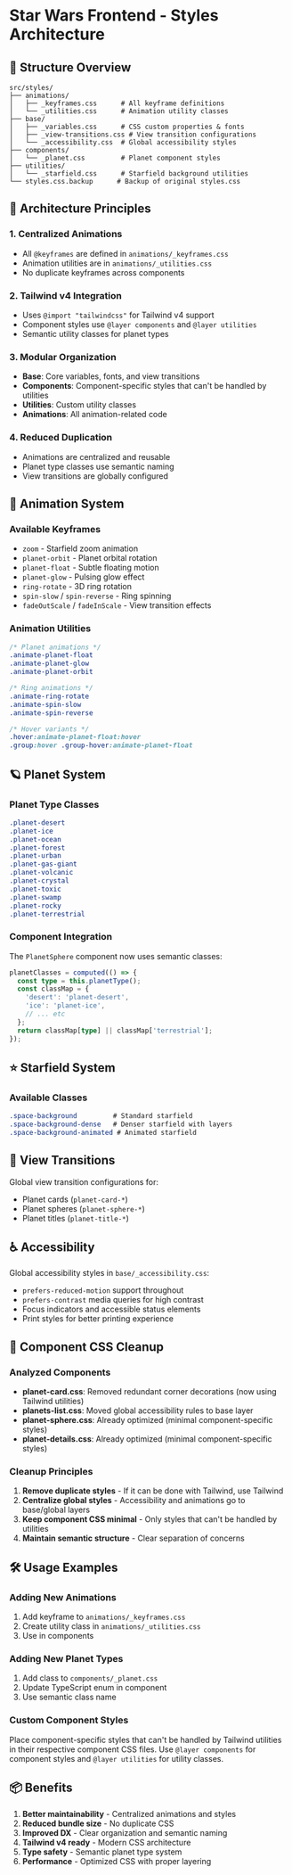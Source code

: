 # Star Wars Frontend - Styles Architecture

## 📁 Structure Overview

```
src/styles/
├── animations/
│   ├── _keyframes.css      # All keyframe definitions
│   └── _utilities.css      # Animation utility classes
├── base/
│   ├── _variables.css      # CSS custom properties & fonts
│   ├── _view-transitions.css # View transition configurations
│   └── _accessibility.css  # Global accessibility styles
├── components/
│   └── _planet.css         # Planet component styles
├── utilities/
│   └── _starfield.css      # Starfield background utilities
└── styles.css.backup      # Backup of original styles.css
```

## 🎯 Architecture Principles

### 1. **Centralized Animations**
- All `@keyframes` are defined in `animations/_keyframes.css`
- Animation utilities are in `animations/_utilities.css`
- No duplicate keyframes across components

### 2. **Tailwind v4 Integration**
- Uses `@import "tailwindcss"` for Tailwind v4 support
- Component styles use `@layer components` and `@layer utilities`
- Semantic utility classes for planet types

### 3. **Modular Organization**
- **Base**: Core variables, fonts, and view transitions
- **Components**: Component-specific styles that can't be handled by utilities
- **Utilities**: Custom utility classes
- **Animations**: All animation-related code

### 4. **Reduced Duplication**
- Animations are centralized and reusable
- Planet type classes use semantic naming
- View transitions are globally configured

## 🎨 Animation System

### Available Keyframes
- `zoom` - Starfield zoom animation
- `planet-orbit` - Planet orbital rotation
- `planet-float` - Subtle floating motion
- `planet-glow` - Pulsing glow effect
- `ring-rotate` - 3D ring rotation
- `spin-slow` / `spin-reverse` - Ring spinning
- `fadeOutScale` / `fadeInScale` - View transition effects

### Animation Utilities
```css
/* Planet animations */
.animate-planet-float
.animate-planet-glow
.animate-planet-orbit

/* Ring animations */
.animate-ring-rotate
.animate-spin-slow
.animate-spin-reverse

/* Hover variants */
.hover:animate-planet-float:hover
.group:hover .group-hover:animate-planet-float
```

## 🪐 Planet System

### Planet Type Classes
```css
.planet-desert
.planet-ice
.planet-ocean
.planet-forest
.planet-urban
.planet-gas-giant
.planet-volcanic
.planet-crystal
.planet-toxic
.planet-swamp
.planet-rocky
.planet-terrestrial
```

### Component Integration
The `PlanetSphere` component now uses semantic classes:
```typescript
planetClasses = computed(() => {
  const type = this.planetType();
  const classMap = {
    'desert': 'planet-desert',
    'ice': 'planet-ice',
    // ... etc
  };
  return classMap[type] || classMap['terrestrial'];
});
```

## ⭐ Starfield System

### Available Classes
```css
.space-background         # Standard starfield
.space-background-dense   # Denser starfield with layers
.space-background-animated # Animated starfield
```

## 🔄 View Transitions

Global view transition configurations for:
- Planet cards (`planet-card-*`)
- Planet spheres (`planet-sphere-*`)
- Planet titles (`planet-title-*`)

## ♿ Accessibility

Global accessibility styles in `base/_accessibility.css`:
- `prefers-reduced-motion` support throughout
- `prefers-contrast` media queries for high contrast
- Focus indicators and accessible status elements
- Print styles for better printing experience

## 🧹 Component CSS Cleanup

### Analyzed Components
- **planet-card.css**: Removed redundant corner decorations (now using Tailwind utilities)
- **planets-list.css**: Moved global accessibility rules to base layer
- **planet-sphere.css**: Already optimized (minimal component-specific styles)
- **planet-details.css**: Already optimized (minimal component-specific styles)

### Cleanup Principles
1. **Remove duplicate styles** - If it can be done with Tailwind, use Tailwind
2. **Centralize global styles** - Accessibility and animations go to base/global layers
3. **Keep component CSS minimal** - Only styles that can't be handled by utilities
4. **Maintain semantic structure** - Clear separation of concerns

## 🛠️ Usage Examples

### Adding New Animations
1. Add keyframe to `animations/_keyframes.css`
2. Create utility class in `animations/_utilities.css`
3. Use in components

### Adding New Planet Types
1. Add class to `components/_planet.css`
2. Update TypeScript enum in component
3. Use semantic class name

### Custom Component Styles
Place component-specific styles that can't be handled by Tailwind utilities in their respective component CSS files. Use `@layer components` for component styles and `@layer utilities` for utility classes.

## 📦 Benefits

1. **Better maintainability** - Centralized animations and styles
2. **Reduced bundle size** - No duplicate CSS
3. **Improved DX** - Clear organization and semantic naming
4. **Tailwind v4 ready** - Modern CSS architecture
5. **Type safety** - Semantic planet type system
6. **Performance** - Optimized CSS with proper layering
